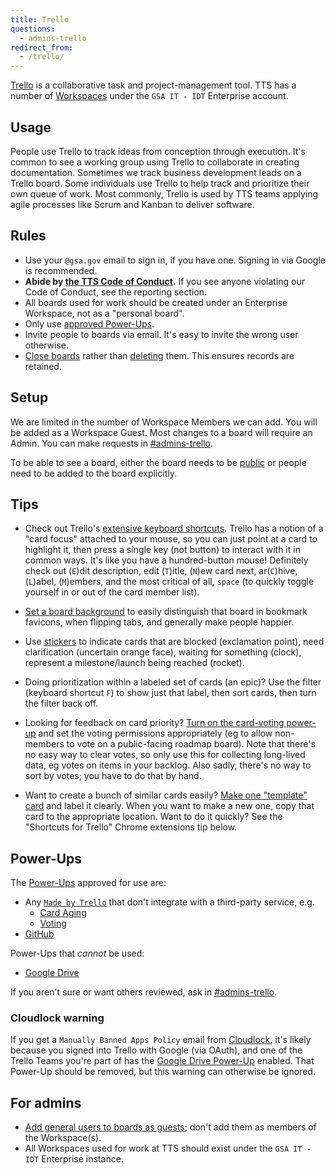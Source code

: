 ```yaml
---
title: Trello
questions:
  - admins-trello
redirect_from:
  - /trello/
---
```


[Trello](https://trello.com/) is a collaborative task and project-management tool. TTS has a number of [Workspaces](https://help.trello.com/article/927-what-are-teams) under the `GSA IT - IDT` Enterprise account.

## Usage

People use Trello to track ideas from conception through execution. It's common to see a working group using Trello to collaborate in creating documentation. Sometimes we track business development leads on a Trello board. Some individuals use Trello to help track and prioritize their own queue of work. Most commonly, Trello is used by TTS teams applying agile processes like Scrum and Kanban to deliver software.

## Rules

- Use your `@gsa.gov` email to sign in, if you have one. Signing in via Google is recommended.
- **Abide by [the TTS Code of Conduct]({{site.baseurl}}/code-of-conduct).** If you see anyone violating our Code of Conduct, see the reporting section.
- All boards used for work should be created under an Enterprise Workspace, not as a "personal board".
- Only use [approved Power-Ups](#power-ups).
- Invite people to boards via email. It's easy to invite the wrong user otherwise.
- [Close boards](https://help.trello.com/article/777-closing-a-board) rather than [deleting](https://help.trello.com/article/801-deleting-a-board) them. This ensures records are retained.

## Setup

We are limited in the number of Workspace Members we can add. You will be added
as a Workspace Guest. Most changes to a board will require an Admin. You can
make requests in [#admins-trello][slack-trello].

To be able to see a board, either the board needs to be
[public](https://help.trello.com/article/789-changing-the-visibility-of-a-board-to-public-private-or-team)
or people need to be added to the board explicitly.

## Tips

- Check out Trello's [extensive keyboard shortcuts](https://trello.com/shortcuts). Trello has a notion of a "card focus" attached to your mouse, so you can just point at a card to highlight it, then press a single key (not button) to interact with it in common ways. It's like you have a hundred-button mouse! Definitely check out (`E`)dit description, edit (`T`)itle, (`N`)ew card next, ar(`C`)hive, (`L`)abel, (`M`)embers, and the most critical of all, `space` (to quickly toggle yourself in or out of the card member list).

- [Set a board background](https://help.trello.com/article/818-changing-board-backgrounds) to easily distinguish that board in bookmark favicons, when flipping tabs, and generally make people happier.

- Use [stickers](https://help.trello.com/article/826-adding-and-removing-stickers-from-cards) to indicate cards that are blocked (exclamation point), need clarification (uncertain orange face), waiting for something (clock), represent a milestone/launch being reached (rocket).

- Doing prioritization within a labeled set of cards (an epic)? Use the filter (keyboard shortcut `F`) to show just that label, then sort cards, then turn the filter back off.

- Looking for feedback on card priority? [Turn on the card-voting power-up](https://help.trello.com/article/788-voting-on-cards) and set the voting permissions appropriately (eg to allow non-members to vote on a public-facing roadmap board). Note that there's no easy way to clear votes, so only use this for collecting long-lived data, eg votes on items in your backlog. Also sadly, there's no way to sort by votes; you have to do that by hand.

- Want to create a bunch of similar cards easily? [Make one "template" card](https://help.trello.com/article/1211-creating-template-cards) and label it clearly. When you want to make a new one, copy that card to the appropriate location. Want to do it quickly? See the "Shortcuts for Trello" Chrome extensions tip below.

## Power-Ups

The [Power-Ups](https://trello.com/power-ups) approved for use are:

- Any [`Made by Trello`](https://trello.com/power-ups/made-by-trello) that don't integrate with a third-party service, e.g.
  - [Card Aging](https://trello.com/power-ups/55a5d917446f517774210012/card-aging)
  - [Voting](https://trello.com/power-ups/55a5d917446f517774210013/voting)
- [GitHub](https://trello.com/power-ups/55a5d916446f517774210004)

Power-Ups that _cannot_ be used:

- [Google Drive](https://trello.com/power-ups/55a5d916446f517774210006)

If you aren't sure or want others reviewed, ask in [#admins-trello][slack-trello].

### Cloudlock warning

If you get a `Manually Banned Apps Policy` email from [Cloudlock](https://insite.gsa.gov/employee-resources/information-technology/do-it-yourself-self-help/google-g-suite-apps/sharing-securely-in-google/cloudlock), it's likely because you signed into Trello with Google (via OAuth), and one of the Trello Teams you're part of has the [Google Drive Power-Up](https://trello.com/power-ups/55a5d916446f517774210006) enabled. That Power-Up should be removed, but this warning can otherwise be ignored.

## For admins

- [Add general users to boards as guests](https://help.trello.com/article/1236-board-guests); don't add them as members of the Workspace(s).
- All Workspaces used for work at TTS should exist under the `GSA IT - IDT` Enterprise instance.

[slack-trello]: https://gsa-tts.slack.com/messages/admins-trello/
